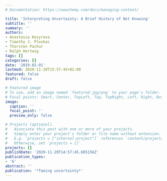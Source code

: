 ```yaml
---
# Documentation: https://wowchemy.com/docs/managing-content/

title: 'Interpreting Uncertainty: A Brief History of Not Knowing'
subtitle: ''
summary: ''
authors:
- Anastasia Kozyreva
- Timothy J. Pleskac
- Thorsten Pachur
- Ralph Hertwig
tags: []
categories: []
date: '2019-01-01'
lastmod: 2020-11-20T15:57:45+01:00
featured: false
draft: false

# Featured image
# To use, add an image named `featured.jpg/png` to your page's folder.
# Focal points: Smart, Center, TopLeft, Top, TopRight, Left, Right, BottomLeft, Bottom, BottomRight.
image:
  caption: ''
  focal_point: ''
  preview_only: false

# Projects (optional).
#   Associate this post with one or more of your projects.
#   Simply enter your project's folder or file name without extension.
#   E.g. `projects = ["internal-project"]` references `content/project/deep-learning/index.md`.
#   Otherwise, set `projects = []`.
projects: []
publishDate: '2020-11-20T14:57:45.685156Z'
publication_types:
- '6'
abstract: ''
publication: '*Taming uncertainty*'
---
```


